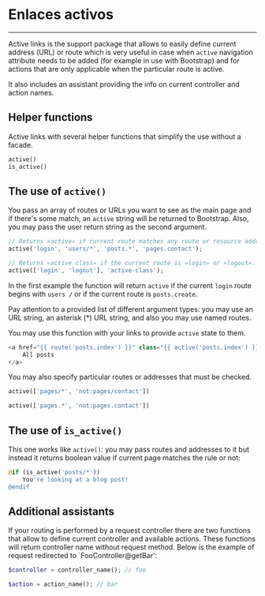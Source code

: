 # Enlaces activos
----------

Active links is the support package that allows to easily define current address (URL) or route which is very useful in case when `active` navigation attribute needs to be added (for example in use with Bootstrap) and for actions that are only applicable when the particular route is active.

It also includes an assistant providing the info on current controller and action names.

## Helper functions

Active links with several helper functions that simplify the use without a facade.
```php
active()
is_active()
```

## The use of `active()`

You pass an array of routes or URLs you want to see as the main page and if there's some match, an `active` string will be returned to Bootstrap. Also, you may pass the user return string as the second argument.

```php
// Returns «active» if current route matches any route or resource address.
active('login', 'users/*', 'posts.*', 'pages.contact'); 

// Returns «active class» if the current route is «login» or «logout».
active(['login', 'logout'], 'active-class'); 
```

In the first example the function will return `active` if the current `login` route begins with `users /` or if the current route is `posts.create`.

Pay attention to a provided list of different argument types: you may use an URL string, an asterisk (*) URL string, and also you may use named routes.

You may use this function with your links to provide `active` state to them.

```php
<a href="{{ route('posts.index') }}" class="{{ active('posts.index') }}">
    All posts
</a>
```

You may also specify particular routes or addresses that must be checked.
```php
active(['pages/*', 'not:pages/contact'])

active(['pages.*', 'not:pages.contact'])
```

## The use of `is_active()`

This one works like `active()`: you may pass routes and addresses to it but instead it returns boolean value if current page matches the rule or not:

```php
@if (is_active('posts/*'))
    You're looking at a blog post!
@endif
```

## Additional assistants

If your routing is performed by a request controller there are two functions that allow to define current controller and available actions.
These functions will return controller name without request method. 
Below is the example of request redirected to `FooController@getBar':
```php
$controller = controller_name(); // foo

$action = action_name(); // bar
```

